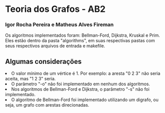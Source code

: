 # Teoria dos Grafos - AB2

<h3>Igor Rocha Pereira e Matheus Alves Fireman</h3>
  
 Os algoritmos implementados foram: Bellman-Ford, Dijkstra, Kruskal e Prim. Eles estão dentro da pasta "algorithms", em suas respectivas pastas com seus respectivos arquivos de entrada e makefile.
 
 ## Algumas considerações
 <li>O valor mínimo de um vértice é 1. Por exemplo: a aresta "0 2 3" não seria aceita, mas "1 2 3" seria. 
 <li>O parâmetro "-o" não foi implementado em nenhum dos algoritmos.
 <li>Nos algoritmos de Bellman-Ford e Dijkstra, o parâmetro "-s" não foi implementado.
 <li>O algoritmo de Bellman-Ford foi implementado utilizando um digrafo, ou seja, um grafo com arestas direcionadas.
 
